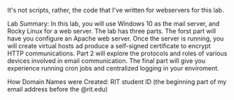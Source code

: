 It's not scripts, rather, the code that I've written for webservers for this lab. 

Lab Summary:
  In this lab, you will use Windows 10 as the mail server, and Rocky Linux for a web server. The lab has three parts. The forst part will have you configure an Apache web server. Once the server is running, you will create virtual hosts ad produce a self-signed certificate to encrypt HTTP communications. Part 2 will explore the protocols and roles of various devices involved in email communication. The final part will give you experience running cron jobs and centralized logging in your enviroment. 


How Domain Names were Created: RIT student ID (the beginning part of my email address before the @rit.edu)
